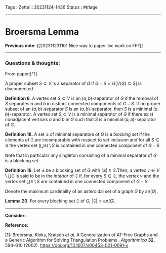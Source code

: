Tags :
Zettel :  20231124-1436
Status : #triage 

-----

# Broersma Lemma

**Previous note:** [[202311231101 Nice way to paper-ise work on FF?]]

-----

### Questions & thoughts:

From paper:[^1]

A proper subset $S \subset V$ is a separator of $G$ if $G − S=G[V(G)\subseteq S]$ is disconnected.

**Definition 8**. A vertex set $S\subset V$ is an $(a,b)$-separator of $G$ if the removal of $S$ separates $a$ and $b$ in distinct connected components of $G − S$. If no proper subset of an $(a,b)$-separator $S$ is an $(a,b)$-separator, then $S$ is a minimal $(a,b)$-separator. A vertex set $S \subset V$ is a minimal separator of $G$ if there exist nonadjacent vertices $a$ and $b$ in $G$ such that $S$ is a minimal $(a,b)$-separator of $G$.

**Definition 18.** A set $\mathfrak{S}$ of minimal separators of $G$ is a *blocking set* if the elements of $\mathfrak{S}$ are incomparable with respect to set inclusion and for all $S \in \mathfrak{S}$ the vertex set $(\bigcup \mathfrak{S})\setminus S$ is contained in one connected component of $G − S$.

Note that in particular any singleton consisting of a minimal separator of $G$ is a blocking set.

**Definition 19**. Let $\mathfrak{S}$ be a blocking set of $G$ with $|\mathfrak{S}| \geq 2$.Then, a vertex $v \in V\setminus \bigcup \mathfrak{S}$ is said to be in the *interior* of $\mathfrak{S}$ if, for every $S \in \mathfrak{S}$, the vertex $v$ and the vertex set $\bigcup\mathfrak{S}\setminus S$ are contained in one connected component of $G − S$.

Denote the maximum cardinality of an asteroidal set of a graph $G$ by $\textrm{an}(G)$.

**Lemma 20**. For every blocking set $\mathfrak{S}$ of $G$, $|\mathfrak{S}| \leq \textrm{an}(G)$.

-----
 
**Consider:**


**Reference:**

[1]: Broersma, Kloks, Kratsch _et al._ A Generalization of AT-Free Graphs and a Generic Algorithm for Solving Triangulation Problems . _Algorithmica_ **32**, 594–610 (2002). https://doi.org/10.1007/s00453-001-0091-x